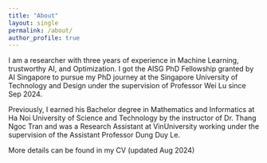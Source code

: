 ```yaml
---
title: "About"
layout: single
permalink: /about/
author_profile: true
---
```


I am a researcher with three years of experience in Machine Learning, trustworthy AI, and Optimization. I got the  <a href="https://aisingapore.org/research/phd-fellowship-programme/" style="text-decoration:none">AISG PhD Fellowship</a> granted by AI Singapore to pursue my PhD journey at the Singapore University of Technology and Design under the supervision of Professor <a href="https://www.sutd.edu.sg/profile/lu-wei" style="text-decoration:none">Wei Lu</a> since Sep 2024.

Previously, I earned his  Bachelor degree in Mathematics and Informatics at Ha Noi University of Science and Technology by the instructor of Dr. <a href="https://scholar.google.com/citations?user=65LF4RQAAAAJ&hl=vi" style="text-decoration:none">Thang Ngoc Tran</a> and was a Research Assistant at VinUniversity working under the supervision of the Assistant Professor <a href="https://andrew-dungle.github.io/" style="text-decoration:none">Dung Duy Le</a>. 

More details can be found in my <a href="/assets/images/CV_HoangPhiLong.pdf" style="text-decoration:none">CV</a> (updated Aug 2024)